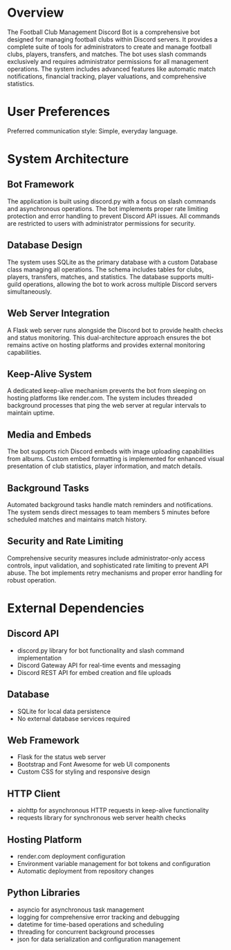 # Overview

The Football Club Management Discord Bot is a comprehensive bot designed for managing football clubs within Discord servers. It provides a complete suite of tools for administrators to create and manage football clubs, players, transfers, and matches. The bot uses slash commands exclusively and requires administrator permissions for all management operations. The system includes advanced features like automatic match notifications, financial tracking, player valuations, and comprehensive statistics.

# User Preferences

Preferred communication style: Simple, everyday language.

# System Architecture

## Bot Framework
The application is built using discord.py with a focus on slash commands and asynchronous operations. The bot implements proper rate limiting protection and error handling to prevent Discord API issues. All commands are restricted to users with administrator permissions for security.

## Database Design
The system uses SQLite as the primary database with a custom Database class managing all operations. The schema includes tables for clubs, players, transfers, matches, and statistics. The database supports multi-guild operations, allowing the bot to work across multiple Discord servers simultaneously.

## Web Server Integration
A Flask web server runs alongside the Discord bot to provide health checks and status monitoring. This dual-architecture approach ensures the bot remains active on hosting platforms and provides external monitoring capabilities.

## Keep-Alive System
A dedicated keep-alive mechanism prevents the bot from sleeping on hosting platforms like render.com. The system includes threaded background processes that ping the web server at regular intervals to maintain uptime.

## Media and Embeds
The bot supports rich Discord embeds with image uploading capabilities from albums. Custom embed formatting is implemented for enhanced visual presentation of club statistics, player information, and match details.

## Background Tasks
Automated background tasks handle match reminders and notifications. The system sends direct messages to team members 5 minutes before scheduled matches and maintains match history.

## Security and Rate Limiting
Comprehensive security measures include administrator-only access controls, input validation, and sophisticated rate limiting to prevent API abuse. The bot implements retry mechanisms and proper error handling for robust operation.

# External Dependencies

## Discord API
- discord.py library for bot functionality and slash command implementation
- Discord Gateway API for real-time events and messaging
- Discord REST API for embed creation and file uploads

## Database
- SQLite for local data persistence
- No external database services required

## Web Framework
- Flask for the status web server
- Bootstrap and Font Awesome for web UI components
- Custom CSS for styling and responsive design

## HTTP Client
- aiohttp for asynchronous HTTP requests in keep-alive functionality
- requests library for synchronous web server health checks

## Hosting Platform
- render.com deployment configuration
- Environment variable management for bot tokens and configuration
- Automatic deployment from repository changes

## Python Libraries
- asyncio for asynchronous task management
- logging for comprehensive error tracking and debugging
- datetime for time-based operations and scheduling
- threading for concurrent background processes
- json for data serialization and configuration management